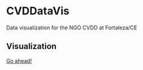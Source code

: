 # CVDDataVis

Data visualization for the NGO CVDD at Fortaleza/CE

## Visualization

[Go ahead!](https://alexandrebc.github.io/CVDDataVis/)

